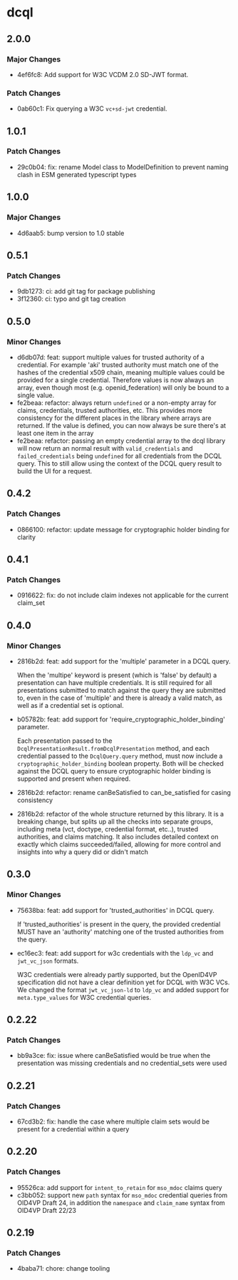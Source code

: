 # dcql

## 2.0.0
### Major Changes

- 4ef6fc8: Add support for W3C VCDM 2.0 SD-JWT format.

### Patch Changes

- 0ab60c1: Fix querying a W3C `vc+sd-jwt` credential.

## 1.0.1
### Patch Changes

- 29c0b04: fix: rename Model class to ModelDefinition to prevent naming clash in ESM generated typescript types

## 1.0.0
### Major Changes

- 4d6aab5: bump version to 1.0 stable

## 0.5.1
### Patch Changes

- 9db1273: ci: add git tag for package publishing
- 3f12360: ci: typo and git tag creation

## 0.5.0

### Minor Changes

- d6db07d: feat: support multiple values for trusted authority of a credential. For example 'aki' trusted authority must match one of the hashes of the credential x509 chain, meaning multiple values could be provided for a single credential. Therefore values is now always an array, even though most (e.g. openid_federation) will only be bound to a single value.
- fe2beaa: refactor: always return `undefined` or a non-empty array for claims, credentials, trusted authorities, etc. This provides more consistency for the different places in the library where arrays are returned. If the value is defined, you can now always be sure there's at least one item in the array
- fe2beaa: refactor: passing an empty credential array to the dcql library will now return an normal result with `valid_credentials` and `failed_credentials` being `undefined` for all credentials from the DCQL query. This to still allow using the context of the DCQL query result to build the UI for a request.

## 0.4.2

### Patch Changes

- 0866100: refactor: update message for cryptographic holder binding for clarity

## 0.4.1

### Patch Changes

- 0916622: fix: do not include claim indexes not applicable for the current claim_set

## 0.4.0

### Minor Changes

- 2816b2d: feat: add support for the 'multiple' parameter in a DCQL query.

  When the 'multipe' keyword is present (which is 'false' by default) a presentation can have multiple credentials.
  It is still required for all presentations submitted to match against the query they are submitted to, even in the case
  of 'multiple' and there is already a valid match, as well as if a credential set is optional.

- b05782b: feat: add support for 'require_cryptographic_holder_binding' parameter.

  Each presentation passed to the `DcqlPresentationResult.fromDcqlPresentation` method, and each credential passed to the `DcqlQuery.query` method, must now include a `cryptographic_holder_binding` boolean property. Both will be checked against the DCQL query to ensure cryptographic holder binding is supported and present when required.

- 2816b2d: refactor: rename canBeSatisfied to can_be_satisfied for casing consistency
- 2816b2d: refactor of the whole structure returned by this library. It is a breaking change, but splits up all the checks into separate groups, including meta (vct, doctype, credential format, etc..), trusted authorities, and claims matching. It also includes detailed context on exactly which claims succeeded/failed, allowing for more control and insights into why a query did or didn't match

## 0.3.0

### Minor Changes

- 75638ba: feat: add support for 'trusted_authorities' in DCQL query.

  If 'trusted_authorities' is present in the query, the provided credential MUST have an 'authority' matching one of
  the trusted authorities from the query.

- ec16ec3: feat: add support for w3c credentials with the `ldp_vc` and `jwt_vc_json` formats.

  W3C credentials were already partly supported, but the OpenID4VP specification did not have a clear
  definition yet for DCQL with W3C VCs. We changed the format `jwt_vc_json-ld` to `ldp_vc` and added support
  for `meta.type_values` for W3C credential queries.

## 0.2.22

### Patch Changes

- bb9a3ce: fix: issue where canBeSatisfied would be true when the presentation was missing credentials and no credential_sets were used

## 0.2.21

### Patch Changes

- 67cd3b2: fix: handle the case where multiple claim sets would be present for a credential within a query

## 0.2.20

### Patch Changes

- 95526ca: add support for `intent_to_retain` for `mso_mdoc` claims query
- c3bb052: support new `path` syntax for `mso_mdoc` credential queries from OID4VP Draft 24, in addition the `namespace` and `claim_name` syntax from OID4VP Draft 22/23

## 0.2.19

### Patch Changes

- 4baba71: chore: change tooling
